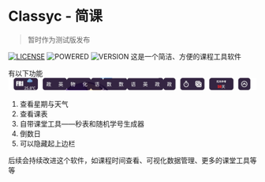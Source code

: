 # Classyc - 简课
> 暂时作为测试版发布

[![LICENSE](https://img.shields.io/badge/license-MIT-blue)](https://github.com/ljrMy/Classyc/blob/master/LICENSE) ![POWERED](https://img.shields.io/badge/Powered_by-Electron-green) ![VERSION](https://img.shields.io/badge/version-0%2e1%2e0-orange)
这是一个简洁、方便的课程工具软件

有以下功能
![界面](https://github.com/ljrMy/Classyc/blob/main/static/layer.jpg?raw=true)
1. 查看星期与天气
2. 查看课表
3. 自带课堂工具——秒表和随机学号生成器
4. 倒数日
5. 可以隐藏起上边栏

后续会持续改进这个软件，如课程时间查看、可视化数据管理、更多的课堂工具等等
